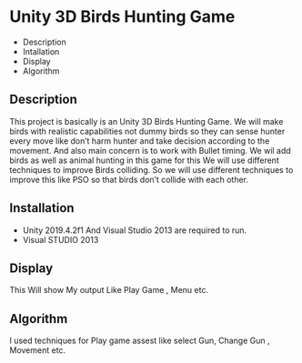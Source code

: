 # Unity 3D Birds Hunting Game
   * Description
   * Intallation
   * Display
   * Algorithm


## Description
This project is basically is an Unity 3D Birds Hunting Game. 
We will make birds with realistic capabilities not dummy birds 
so they can sense hunter every move like don’t harm hunter 
and take decision according to the movement. And also main 
concern is to work with Bullet timing. We wil add birds as well 
as animal hunting in this game for this We will use different techniques 
to improve Birds colliding. So we will use different techniques to improve
 this like PSO so that birds don’t collide with each other.
 
 ## Installation
* Unity  2019.4.2f1 And Visual Studio 2013 are required to run.
* Visual STUDIO 2013

## Display
This Will show My output Like Play Game , Menu etc.

## Algorithm
I used techniques for Play game assest like select Gun, Change Gun , Movement etc.
